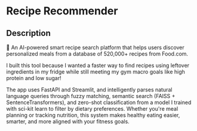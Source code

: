 # Recipe Recommender
## Description
🥗 An AI-powered smart recipe search platform that helps users discover personalized meals from a database of 520,000+ recipes from Food.com.  

I built this tool because I wanted a faster way to find recipes using leftover ingredients in my fridge while still meeting my gym macro goals like high protein and low sugar! 

The app uses FastAPI and Streamlit, and intelligently parses natural language queries through fuzzy matching, semantic search (FAISS + SentenceTransformers), and zero-shot classification from a model I trained with sci-kit learn to filter by dietary preferences. Whether you're meal planning or tracking nutrition, this system makes healthy eating easier, smarter, and more aligned with your fitness goals.
